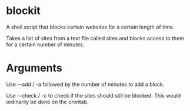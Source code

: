 blockit
=======

A shell script that blocks certain websites for a certain length of time.

Takes a list of sites from a text file called sites and blocks access to them for a certain number of minutes. 

Arguments
=========
Use --add / -a followed by the number of minutes to add a block. 

Use --check / -c to check if the sites should still be blocked.
This would ordinarily be done on the crontab.
